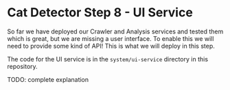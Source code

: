 # Cat Detector Step 8 - UI Service
So far we have deployed our Crawler and Analysis services and tested them which is great, but we are missing a user interface. To enable this we will need to provide some kind of API! This is what we will deploy in this step.

The code for the UI service is in the `system/ui-service` directory in this repository.

TODO: complete explanation

